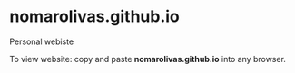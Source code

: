 # nomarolivas.github.io
 Personal webiste 

To view website: copy and paste __nomarolivas.github.io__ into any browser.
